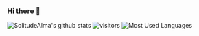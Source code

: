 ### Hi there 👋

![SolitudeAlma's github stats](https://github-readme-stats.vercel.app/api?username=solitudealma)
![visitors](https://visitor-badge.glitch.me/badge?page_id=solitudealma.solitudealma.id)
![Most Used Languages](https://github-readme-stats.vercel.app/api/top-langs/?username=solitudealma&theme=dark&layout=compact)
